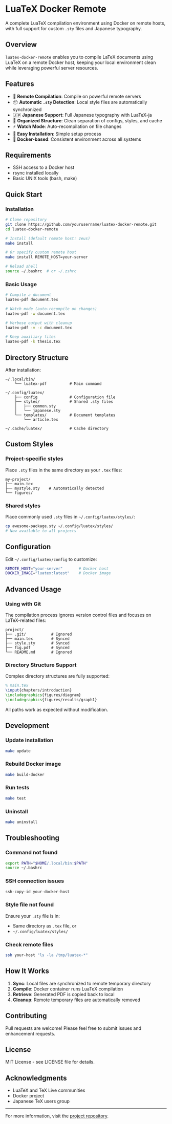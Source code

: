 # LuaTeX Docker Remote

A complete LuaTeX compilation environment using Docker on remote hosts, with full support for custom `.sty` files and Japanese typography.

## Overview

`luatex-docker-remote` enables you to compile LaTeX documents using LuaTeX on a remote Docker host, keeping your local environment clean while leveraging powerful server resources.

## Features

- 🚀 **Remote Compilation**: Compile on powerful remote servers
- 📦 **Automatic `.sty` Detection**: Local style files are automatically synchronized
- 🇯🇵 **Japanese Support**: Full Japanese typography with LuaTeX-ja
- 🎨 **Organized Structure**: Clean separation of configs, styles, and cache
- ⚡ **Watch Mode**: Auto-recompilation on file changes
- 🔧 **Easy Installation**: Simple setup process
- 🐳 **Docker-based**: Consistent environment across all systems

## Requirements

- SSH access to a Docker host
- rsync installed locally
- Basic UNIX tools (bash, make)

## Quick Start

### Installation

```bash
# Clone repository
git clone https://github.com/yourusername/luatex-docker-remote.git
cd luatex-docker-remote

# Install (default remote host: zeus)
make install

# Or specify custom remote host
make install REMOTE_HOST=your-server

# Reload shell
source ~/.bashrc  # or ~/.zshrc
```

### Basic Usage

```bash
# Compile a document
luatex-pdf document.tex

# Watch mode (auto-recompile on changes)
luatex-pdf -w document.tex

# Verbose output with cleanup
luatex-pdf -v -c document.tex

# Keep auxiliary files
luatex-pdf -k thesis.tex
```

## Directory Structure

After installation:

```
~/.local/bin/
    └── luatex-pdf          # Main command

~/.config/luatex/
    ├── config              # Configuration file
    ├── styles/             # Shared .sty files
    │   ├── common.sty
    │   └── japanese.sty
    └── templates/          # Document templates
        └── article.tex

~/.cache/luatex/            # Cache directory
```

## Custom Styles

### Project-specific styles

Place `.sty` files in the same directory as your `.tex` files:

```
my-project/
├── main.tex
├── mystyle.sty    # Automatically detected
└── figures/
```

### Shared styles

Place commonly used `.sty` files in `~/.config/luatex/styles/`:

```bash
cp awesome-package.sty ~/.config/luatex/styles/
# Now available to all projects
```

## Configuration

Edit `~/.config/luatex/config` to customize:

```bash
REMOTE_HOST="your-server"       # Docker host
DOCKER_IMAGE="luatex:latest"    # Docker image
```

## Advanced Usage

### Using with Git

The compilation process ignores version control files and focuses on LaTeX-related files:

```
project/
├── .git/           # Ignored
├── main.tex        # Synced
├── style.sty       # Synced
├── fig.pdf         # Synced
└── README.md       # Ignored
```

### Directory Structure Support

Complex directory structures are fully supported:

```latex
% main.tex
\input{chapters/introduction}
\includegraphics{figures/diagram}
\includegraphics{figures/results/graph1}
```

All paths work as expected without modification.

## Development

### Update installation
```bash
make update
```

### Rebuild Docker image
```bash
make build-docker
```

### Run tests
```bash
make test
```

### Uninstall
```bash
make uninstall
```

## Troubleshooting

### Command not found
```bash
export PATH="$HOME/.local/bin:$PATH"
source ~/.bashrc
```

### SSH connection issues
```bash
ssh-copy-id your-docker-host
```

### Style file not found
Ensure your `.sty` file is in:
- Same directory as `.tex` file, or
- `~/.config/luatex/styles/`

### Check remote files
```bash
ssh your-host "ls -la /tmp/luatex-*"
```

## How It Works

1. **Sync**: Local files are synchronized to remote temporary directory
2. **Compile**: Docker container runs LuaTeX compilation
3. **Retrieve**: Generated PDF is copied back to local
4. **Cleanup**: Remote temporary files are automatically removed

## Contributing

Pull requests are welcome! Please feel free to submit issues and enhancement requests.

## License

MIT License - see LICENSE file for details.

## Acknowledgments

- LuaTeX and TeX Live communities
- Docker project
- Japanese TeX users group

---

For more information, visit the [project repository](https://github.com/yourusername/luatex-docker-remote).
